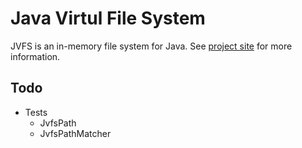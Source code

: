 # Java Virtul File System

JVFS is an in-memory file system for Java. See [project site][1] for more information.

## Todo

- Tests
    - JvfsPath
    - JvfsPathMatcher

[1]: http://weltraumschaf.github.io/jvfs/
